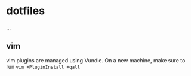# dotfiles
...

## vim

vim plugins are managed using Vundle.
On a new machine, make sure to run `vim +PluginInstall +qall`


